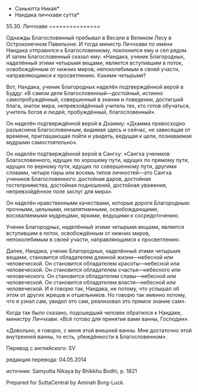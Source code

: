 * Саньютта Никая*
* Нандака личчхави сутта*

55\.30\. Личчхави
\=\=\=\=\=\=\=\=\=\=\=\=\=\=\=

Однажды Благословенный пребывал в Весали в Великом Лесу в Остроконечном Павильоне\. И тогда министр Личчхави по имени Нандака отправился к Благословенному, поклонился ему и сел рядом\. И затем Благословенный сказал ему: «Нандака, ученик Благородных, наделённый этими четырьмя вещами, является вступившим в поток, освобождённым от нижних миров, непоколебимым в своей участи, направляющимся к просветлению\. Какими четырьмя?

Вот, Нандака, ученик Благородных наделён подтверждённой верой в Будду: «В самом деле Благословенный—достойный, истинно самопробуждённый, совершенный в знании и поведении, достигший блага, знаток мира, непревзойдённый учитель тех, кто готов обучаться, учитель богов и людей, пробуждённый, благословенный»\.

Он наделён подтверждённой верой в Дхамму: «Дхамма превосходно разъяснена Благословенным, видимая здесь и сейчас, не зависящая от времени, приглашающая пойти и увидеть, ведущая к цели, познаваемая мудрыми самостоятельно»\.

Он наделён подтверждённой верой в Сангху: «Сангха учеников Благословенного, идущих по хорошему пути, идущих по прямому пути, идущих по верному пути, идущих по совершенному пути, другими словами, четыре пары или восемь типов личностей—это Сангха учеников Благословенного: достойная даров, достойная гостеприимства, достойная подношений, достойная уважения, непревзойдённое поле заслуг для мира»\.

Он наделён нравственными качествами, которые дороги Благородным: прочными, цельными, незапятнанными, освобождающими, восхваляемыми мудрецами, яркими, ведущими к сосредоточению\.

Ученик Благородных, наделённый этими четырьмя вещами, является вступившим в поток, освобождённым от нижних миров, непоколебимым в своей участи, направляющимся к просветлению\.

Далее, Нандака, ученик Благородных, наделённый этими четырьмя вещами, становится обладателем длинной жизни—небесной или человеческой\. Он становится обладателем красоты—небесной или человеческой\. Он становится обладателем счастья—небесного или человеческого\. Он становится обладателем славы—небесной или человеческой\. Он становится обладателем власти—небесной или человеческой\. И я говорю так, Нандака, не потому, что услышал об этом от других жрецов и отшельников\. Но говорю так именно потому, что я узнал сам, увидел это сам, реализовал это прямое знание сам»\.

Когда так было сказано, подошедший человек обратился к Нандаке, министру Личчхави: «Всё готово для принятия вами ванны, Господин»\.

«Довольно, я говорю, с меня этой внешней ванны\. Мне достаточно этой внутренней ванны, то есть, убеждённости в Благословенном»\.

Перевод с английского: SV

редакция перевода: 04\.05\.2014

источник: Samyutta Nikaya by Bhikkhu Bodhi, p\. 1821

Prepared for SuttaCentral by Aminah Borg\-Luck\.